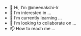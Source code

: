 - 👋 Hi, I’m @meenakshi-lr
- 👀 I’m interested in ...
- 🌱 I’m currently learning ...
- 💞️ I’m looking to collaborate on ...
- 📫 How to reach me ...

<!---
meenakshi-lr/meenakshi-lr is a ✨ special ✨ repository because its `README.md` (this file) appears on your GitHub profile.
You can click the Preview link to take a look at your changes.
--->
